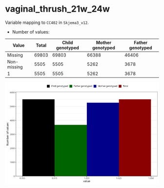 # vaginal_thrush_21w_24w
Variable mapping to `CC402` in `Skjema3_v12`.
- Number of values:

| Value | Total | Child genotyped | Mother genotyped | Father genotyped |
| ----- | ----- | --------------- | ---------------- | ---------------- |
| Missing | 69803 | 69803 | 66388 | 46406 |
| Non-missing | 5505 | 5505 | 5262 | 3678 |
| 1 | 5505 | 5505 | 5262 | 3678 |



![](vaginal_thrush_21w_24w_n.png)



